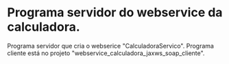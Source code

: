 # Programa servidor do webservice da calculadora.

Programa servidor que cria o webserice "CalculadoraServico".
Programa cliente está no projeto "webservice_calculadora_jaxws_soap_cliente".
